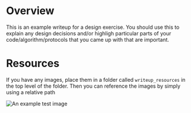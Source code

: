 # Overview

This is an example writeup for a design exercise.  You should use this to explain any design decisions and/or highligh particular parts of your code/algorithm/protocols that you came up with that are important.  

# Resources

If you have any images, place them in a folder called `writeup_resources` in the top level of the folder. Then you can reference the images by simply using a relative path

![An example test image](./writeup_resources/test_image.jpg)
